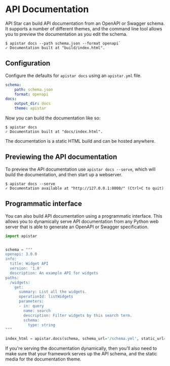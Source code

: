 # API Documentation

API Star can build API documentation from an OpenAPI or Swagger schema.
It supports a number of different themes, and the command line tool allows you
to preview the documentation as you edit the schema.

```script
$ apistar docs --path schema.json --format openapi`
✓ Documentation built at "build/index.html".
```

## Configuration

Configure the defaults for `apistar docs` using an `apistar.yml` file.

```yaml
schema:
    path: schema.json
    format: openapi
docs:
    output_dir: docs
    theme: apistar
```

Now you can build the documentation like so:

```shell
$ apistar docs
✓ Documentation built at "docs/index.html".
```

The documentation is a static HTML build and can be hosted anywhere.

## Previewing the API documentation

To preview the API documentation use `apistar docs --serve`, which will
build the documentation, and then start up a webserver.

```shell
$ apistar docs --serve
✓ Documentation available at "http://127.0.0.1:8000/" (Ctrl+C to quit)
```

## Programmatic interface

You can also build API documentation using a programmatic interface.
This allows you to dynamically serve API documentation from any Python web
server that is able to generate an OpenAPI or Swagger specification.

```python
import apistar


schema = """
openapi: 3.0.0
info:
  title: Widget API
  version: '1.0'
  description: An example API for widgets
paths:
  /widgets:
    get:
      summary: List all the widgets.
      operationId: listWidgets
      parameters:
      - in: query
        name: search
        description: Filter widgets by this search term.
        schema:
          type: string
"""

index_html = apistar.docs(schema, schema_url='/schema.yml', static_url='/static/')
```

If you're serving the documentation dynamically, then you'll also need to make
sure that your framework serves up the API schema, and the static media for the
documentation theme.
